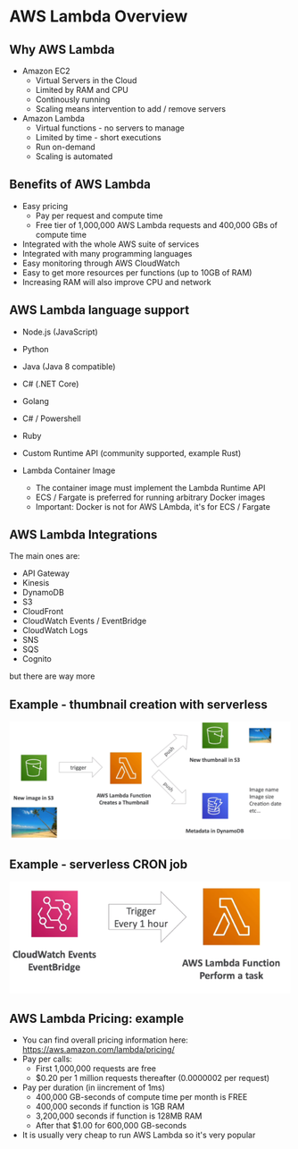 # AWS Lambda Overview

## Why AWS Lambda

- Amazon EC2
    - Virtual Servers in the Cloud
    - Limited by RAM and CPU
    - Continously running
    - Scaling means intervention to add / remove servers
- Amazon Lambda
    - Virtual functions - no servers to manage
    - Limited by time - short executions
    - Run on-demand
    - Scaling is automated

## Benefits of AWS Lambda

- Easy pricing
    - Pay per request and compute time
    - Free tier of 1,000,000 AWS Lambda requests and 400,000 GBs of compute time
- Integrated with the whole AWS suite of services
- Integrated with many programming languages
- Easy monitoring through AWS CloudWatch
- Easy to get more resources per functions (up to 10GB of RAM)
- Increasing RAM will also improve CPU and network

## AWS Lambda language support

- Node.js (JavaScript)
- Python
- Java (Java 8 compatible)
- C# (.NET Core)
- Golang
- C# / Powershell
- Ruby
- Custom Runtime API (community supported, example Rust)

- Lambda Container Image
    - The container image must implement the Lambda Runtime API
    - ECS / Fargate is preferred for running arbitrary Docker images
    - Important: Docker is not for AWS LAmbda, it's for ECS / Fargate

## AWS Lambda Integrations

The main ones are:
- API Gateway
- Kinesis
- DynamoDB
- S3
- CloudFront
- CloudWatch Events / EventBridge
- CloudWatch Logs
- SNS
- SQS
- Cognito

but there are way more

## Example - thumbnail creation with serverless

![](img/2022-05-12-06-42-47.png)

## Example - serverless CRON job

![](img/2022-05-12-06-43-19.png)

## AWS Lambda Pricing: example

- You can find overall pricing information here: https://aws.amazon.com/lambda/pricing/
- Pay per calls:
    - First 1,000,000 requests are free
    - $0.20 per 1 million requests thereafter (0.0000002 per request)
- Pay per duration (in iincrement of 1ms)
    - 400,000 GB-seconds of compute time per month is FREE
    - 400,000 seconds if function is 1GB RAM
    - 3,200,000 seconds if function is 128MB RAM
    - After that $1.00 for 600,000 GB-seconds
- It is usually very cheap to run AWS Lambda so it's very popular

